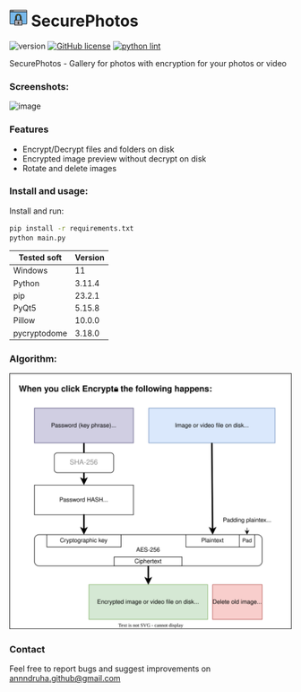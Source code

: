 # <img src="https://raw.githubusercontent.com/Annndruha/SecurePhotos/main/images/icon.png" width="32px"> SecurePhotos

![version](https://img.shields.io/github/v/release/Annndruha/SecurePhotos)
[![GitHub license](https://img.shields.io/github/license/Annndruha/SecurePhotos.svg)](https://github.com/Annndruha/SecurePhotos/blob/master/LICENSE)
[![python lint](https://github.com/Annndruha/SecurePhotos/actions/workflows/pylint.yml/badge.svg)](https://github.com/Annndruha/SecurePhotos/blob/master/.github/workflows/pylint.yml)

SecurePhotos - Gallery for photos with encryption for your photos or video

### Screenshots:
![image](https://user-images.githubusercontent.com/51162917/180698988-6f879719-0c9d-436e-834a-a3f0550e4a53.png)

### Features

* Encrypt/Decrypt files and folders on disk
* Encrypted image preview without decrypt on disk
* Rotate and delete images

### Install and usage:

Install and run:
```bash
pip install -r requirements.txt
python main.py
```

| Tested soft  | Version |
|--------------|---------|
| Windows      | 11      |
| Python       | 3.11.4  |
| pip          | 23.2.1  |
| PyQt5        | 5.15.8  |
| Pillow       | 10.0.0  |
| pycryptodome | 3.18.0  |


### Algorithm:
![](https://raw.githubusercontent.com/Annndruha/SecurePhotos/main/assets/encrypt_scheme.drawio.svg)


### Contact
Feel free to report bugs and suggest improvements on [annndruha.github@gmail.com](mailto:annndruha.github@gmail.com)
